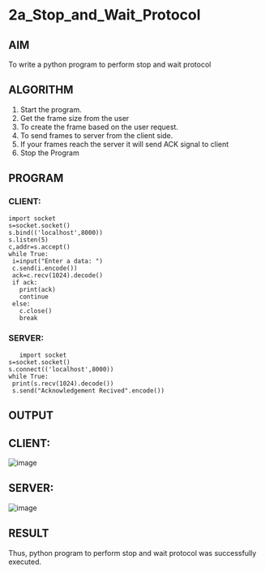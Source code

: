 # 2a_Stop_and_Wait_Protocol
## AIM 
To write a python program to perform stop and wait protocol
## ALGORITHM
1. Start the program.
2. Get the frame size from the user
3. To create the frame based on the user request.
4. To send frames to server from the client side.
5. If your frames reach the server it will send ACK signal to client
6. Stop the Program
## PROGRAM
### CLIENT:
```
import socket
s=socket.socket()
s.bind(('localhost',8000))
s.listen(5)
c,addr=s.accept()
while True:
 i=input("Enter a data: ")
 c.send(i.encode())
 ack=c.recv(1024).decode()
 if ack:
   print(ack)
   continue
 else:
   c.close()
   break
```
### SERVER:
```
   import socket
s=socket.socket()
s.connect(('localhost',8000))
while True:
 print(s.recv(1024).decode())
 s.send("Acknowledgement Recived".encode())
```
## OUTPUT
## CLIENT:
![image](https://github.com/Moonesh0805/2a_Stop_and_Wait_Protocol/assets/138849189/ab618a30-04fe-44a3-aa2b-0c48e8e13a2d)
## SERVER:
![image](https://github.com/Moonesh0805/2a_Stop_and_Wait_Protocol/assets/138849189/6c375a31-f18f-4b73-87e6-e51f17f0f2df)

## RESULT
Thus, python program to perform stop and wait protocol was successfully executed.

